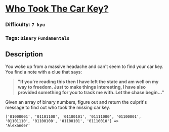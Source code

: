 # [Who Took The Car Key?](https://www.codewars.com/kata/57a23c2acf1fa514d0001034)

### Difficulty: `7 kyu`

### Tags: `Binary` `Fundamentals`

## Description

You woke up from a massive headache and can't seem to find your car key. You find a note with a clue that says:


> **"If you're reading this then I have left the state and am well on my way to freedom. Just to make things interesting, I have also provided something for you to track me with. Let the chase begin..."**

Given an array of binary numbers, figure out and return the culprit's message to find out who took the missing car key.

```
['01000001', '01101100', '01100101', '01111000', '01100001', '01101110', '01100100', '01100101', '01110010'] => 
'Alexander'
```